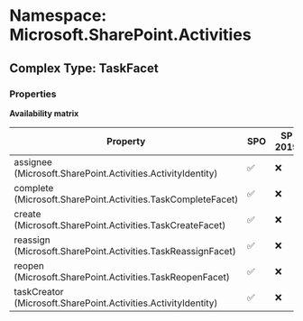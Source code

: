 # Namespace: Microsoft.SharePoint.Activities

## Complex Type: TaskFacet

### Properties

**Availability matrix**

Property | SPO | SP 2019 | SP 2016 | SP 2013
----------|-----|---------|---------|--------
assignee (Microsoft.SharePoint.Activities.ActivityIdentity) | ✅ | ❌ | ❌ | ❌
complete (Microsoft.SharePoint.Activities.TaskCompleteFacet) | ✅ | ❌ | ❌ | ❌
create (Microsoft.SharePoint.Activities.TaskCreateFacet) | ✅ | ❌ | ❌ | ❌
reassign (Microsoft.SharePoint.Activities.TaskReassignFacet) | ✅ | ❌ | ❌ | ❌
reopen (Microsoft.SharePoint.Activities.TaskReopenFacet) | ✅ | ❌ | ❌ | ❌
taskCreator (Microsoft.SharePoint.Activities.ActivityIdentity) | ✅ | ❌ | ❌ | ❌
